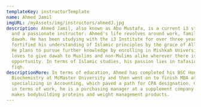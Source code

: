 ```yaml
---
templateKey: instructorTemplate
name: Ahmed Jamil
imgURL: /myAssets/img/instructors/ahmedJ.jpg
description: Ahmed Jamil, also known as Abu Mustafa, is a current i3 student,
  and a passionate instructor. Ahmed's life revolves around work, family and
  dawah. He has been studying with the i3 Institute for over three years and has
  fortified his understanding of Islamic principles by the grace of Allah swt.
  He plans to pursue further knowledge by enrolling in Mishkah University. He
  loves to give dawah to Muslims and non-Mulims alike wherever there is an
  opportunity. In terms of Islamic studies, his passion lies in tafasir and
  fiqh.
descriptionMore: In terms of education, Ahmed has completed his BSC Honors in
  Biochemistry at McMaster University and then went on to finish MBA at McMaster
  specializing in Accounting, which paved a path for CPA designation. Currently,
  in terms of work, he is a purchasing manager at a supplement company that
  makes bodybuilding proteins and weight management products.
---
```

